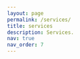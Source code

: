 ```yaml
---
layout: page
permalink: /services/
title: services
description: Services.
nav: true
nav_order: 7
---
```


